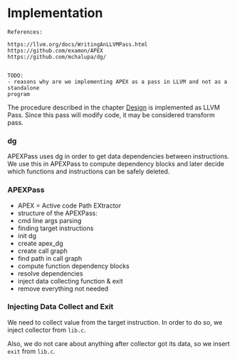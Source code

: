 # Implementation

```
References:

https://llvm.org/docs/WritingAnLLVMPass.html
https://github.com/examon/APEX
https://github.com/mchalupa/dg/


TODO:
- reasons why are we implementing APEX as a pass in LLVM and not as a standalone
program
```

The procedure described in the chapter [Design](design.md) is implemented
as LLVM Pass. Since this pass will modify code, it may be considered transform
pass.

### dg

APEXPass uses dg in order to get data dependencies between instructions.
We use this in APEXPass to compute dependency blocks and later decide which
functions and instructions can be safely deleted.

### APEXPass

- APEX = Active code Path EXtractor
- structure of the APEXPass:
 - cmd line args parsing
 - finding target instructions
 - init dg
 - create apex_dg
 - create call graph
 - find path in call graph
 - compute function dependency blocks
 - resolve dependencies
 - inject data collecting function & exit
 - remove everything not needed

### Injecting Data Collect and Exit

We need to collect value from the target instruction. In order to do so,
we inject collector from `lib.c`.

Also, we do not care about anything after collector got its data, so we
insert `exit` from `lib.c`.


